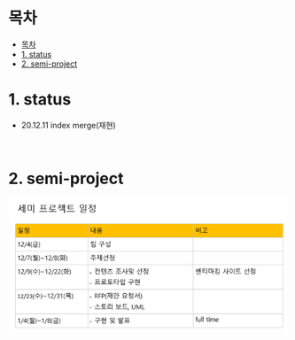 # 목차

- [목차](#목차)
- [1. status](#1-status)
- [2. semi-project](#2-semi-project)



# 1. status
- 20.12.11 index merge(재현)

<br>

# 2. semi-project
<img src="related/img/semitable.png"/>
